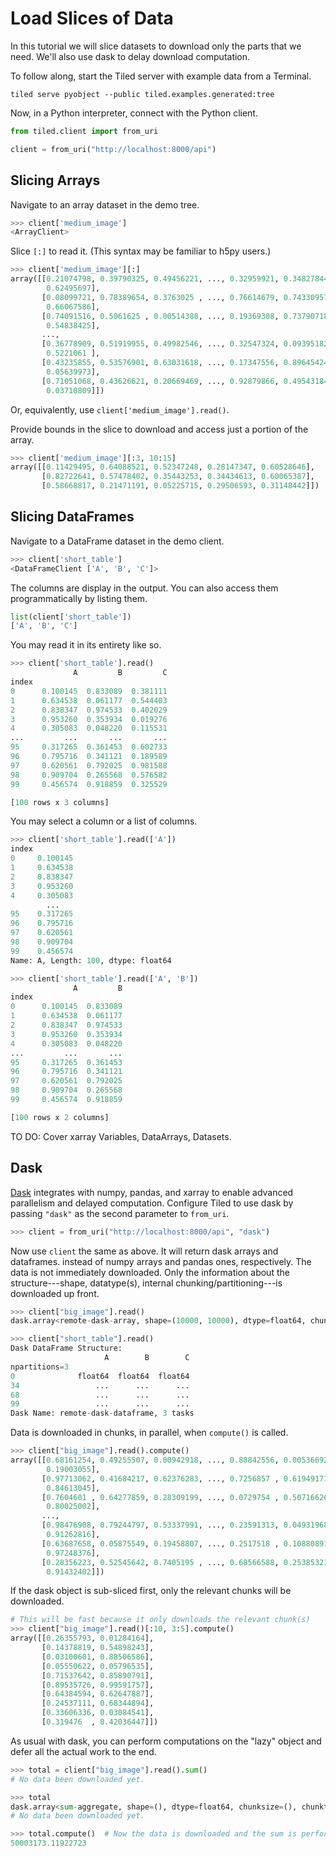 # Load Slices of Data

In this tutorial we will slice datasets to download only the parts that we
need. We'll also use dask to delay download computation.

To follow along, start the Tiled server with example data from a Terminal.

```
tiled serve pyobject --public tiled.examples.generated:tree
```

Now, in a Python interpreter, connect with the Python client.

```python
from tiled.client import from_uri

client = from_uri("http://localhost:8000/api")
```

## Slicing Arrays

Navigate to an array dataset in the demo tree.

```python
>>> client['medium_image']
<ArrayClient>
```

Slice ``[:]`` to read it. (This syntax may be familiar to h5py users.)

```python
>>> client['medium_image'][:]
array([[0.21074798, 0.39790325, 0.49456221, ..., 0.32959921, 0.34827844,
        0.62495697],
       [0.08099721, 0.78389654, 0.3763025 , ..., 0.76614679, 0.74330957,
        0.66067586],
       [0.74091516, 0.5061625 , 0.00514388, ..., 0.19369308, 0.73790718,
        0.54838425],
       ...,
       [0.36778909, 0.51919955, 0.49982546, ..., 0.32547324, 0.09395182,
        0.5221061 ],
       [0.43235855, 0.53576901, 0.63031618, ..., 0.17347556, 0.89645424,
        0.05639973],
       [0.71051068, 0.43626621, 0.20669469, ..., 0.92879866, 0.49543184,
        0.03710809]])
```

Or, equivalently, use ``client['medium_image'].read()``.

Provide bounds in the slice to download and access just a portion of the
array.

```python
>>> client['medium_image'][:3, 10:15]
array([[0.11429495, 0.64088521, 0.52347248, 0.28147347, 0.60528646],
       [0.82722641, 0.57478402, 0.35443253, 0.34434613, 0.60065387],
       [0.58668817, 0.21471191, 0.05225715, 0.29506593, 0.31148442]])
```

## Slicing DataFrames

Navigate to a DataFrame dataset in the demo client.

```python
>>> client['short_table']
<DataFrameClient ['A', 'B', 'C']>
```

The columns are display in the output. You can also access them
programmatically by listing them.

```python
list(client['short_table'])
['A', 'B', 'C']
```

You may read it in its entirety like so.

```python
>>> client['short_table'].read()
              A         B         C
index
0      0.100145  0.833089  0.381111
1      0.634538  0.061177  0.544403
2      0.838347  0.974533  0.402029
3      0.953260  0.353934  0.019276
4      0.305083  0.048220  0.115531
...         ...       ...       ...
95     0.317265  0.361453  0.602733
96     0.795716  0.341121  0.189589
97     0.620561  0.792025  0.981588
98     0.909704  0.265568  0.576582
99     0.456574  0.918859  0.325529

[100 rows x 3 columns]
```

You may select a column or a list of columns.

```python
>>> client['short_table'].read(['A'])
index
0     0.100145
1     0.634538
2     0.838347
3     0.953260
4     0.305083
        ...
95    0.317265
96    0.795716
97    0.620561
98    0.909704
99    0.456574
Name: A, Length: 100, dtype: float64

>>> client['short_table'].read(['A', 'B'])
              A         B
index
0      0.100145  0.833089
1      0.634538  0.061177
2      0.838347  0.974533
3      0.953260  0.353934
4      0.305083  0.048220
...         ...       ...
95     0.317265  0.361453
96     0.795716  0.341121
97     0.620561  0.792025
98     0.909704  0.265568
99     0.456574  0.918859

[100 rows x 2 columns]
```

TO DO: Cover xarray Variables, DataArrays, Datasets.

## Dask

[Dask](https://dask.org/) integrates with numpy, pandas, and xarray to enable
advanced parallelism and delayed computation. Configure Tiled to use dask
by passing ``"dask"`` as the second parameter to ``from_uri``.

```python
>>> client = from_uri("http://localhost:8000/api", "dask")
```

Now use ``client`` the same as above. It will return dask arrays and dataframes.
instead of numpy arrays and pandas ones, respectively. The data is not
immediately downloaded. Only the information about the structure---shape,
datatype(s), internal chunking/partitioning---is downloaded up front.

```python
>>> client["big_image"].read()
dask.array<remote-dask-array, shape=(10000, 10000), dtype=float64, chunksize=(2500, 2500), chunktype=numpy.ndarray>
```

```python
>>> client["short_table"].read()
Dask DataFrame Structure:
                     A        B        C
npartitions=3
0              float64  float64  float64
34                 ...      ...      ...
68                 ...      ...      ...
99                 ...      ...      ...
Dask Name: remote-dask-dataframe, 3 tasks
```

Data is downloaded in chunks, in parallel, when ``compute()`` is called.

```python
>>> client["big_image"].read().compute()
array([[0.68161254, 0.49255507, 0.00942918, ..., 0.88842556, 0.00536692,
        0.19003055],
       [0.97713062, 0.41684217, 0.62376283, ..., 0.7256857 , 0.61949171,
        0.84613045],
       [0.7604601 , 0.64277859, 0.28309199, ..., 0.0729754 , 0.50716626,
        0.80025002],
       ...,
       [0.98476908, 0.79244797, 0.53337991, ..., 0.23591313, 0.04931968,
        0.91262816],
       [0.63687658, 0.05875549, 0.19458807, ..., 0.2517518 , 0.10880891,
        0.97248376],
       [0.28356223, 0.52545642, 0.7405195 , ..., 0.68566588, 0.25385321,
        0.91432402]])
```

If the dask object is sub-sliced first, only the relevant chunks will be
downloaded.

```python
# This will be fast because it only downloads the relevant chunk(s)
>>> client["big_image"].read()[:10, 3:5].compute()
array([[0.26355793, 0.01284164],
       [0.14378819, 0.54898243],
       [0.03100601, 0.88506586],
       [0.05550622, 0.05796535],
       [0.71537642, 0.85890791],
       [0.89535726, 0.99591757],
       [0.64384594, 0.62647887],
       [0.24537111, 0.68344894],
       [0.33606336, 0.03084541],
       [0.319476  , 0.42036447]])
```

As usual with dask, you can perform computations on the "lazy" object and defer
all the actual work to the end.


```python
>>> total = client["big_image"].read().sum()
# No data been downloaded yet.

>>> total
dask.array<sum-aggregate, shape=(), dtype=float64, chunksize=(), chunktype=numpy.ndarray>
# No data been downloaded yet.

>>> total.compute()  # Now the data is downloaded and the sum is performed.
50003173.11922723
```
